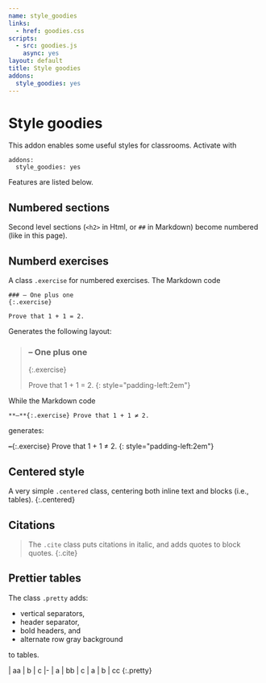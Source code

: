 ```yaml
---
name: style_goodies
links:
  - href: goodies.css
scripts:
  - src: goodies.js
    async: yes
layout: default
title: Style goodies
addons:
  style_goodies: yes
---
```


# Style goodies

This addon enables some useful styles for classrooms. Activate with

~~~
addons:
  style_goodies: yes
~~~

Features are listed below.

## Numbered sections

Second level sections (`<h2>` in Html, or `##` in Markdown) become
numbered (like in this page).

## Numberd exercises

A class `.exercise` for numbered exercises. The Markdown code

~~~
### – One plus one
{:.exercise}

Prove that 1 + 1 = 2.
~~~

Generates the following layout:

> ### – One plus one
> {:.exercise}
>
> Prove that 1 + 1 = 2.
{: style="padding-left:2em"}

While the Markdown code

~~~
**–**{:.exercise} Prove that 1 + 1 ≠ 2.
~~~

generates:

**–**{:.exercise} Prove that 1 + 1 ≠ 2.
{: style="padding-left:2em"}


## Centered style

A very simple `.centered` class, centering both inline text and blocks (i.e., tables).
{:.centered}


## Citations

> The `.cite` class puts citations in italic, and adds quotes to block quotes.
{:.cite}

## Prettier tables

The class `.pretty` adds:

- vertical separators,
- header separator,
- bold headers, and
- alternate row gray background

to tables.

| aa | b | c
|-
| a | bb | c
| a | b | cc
{:.pretty}

